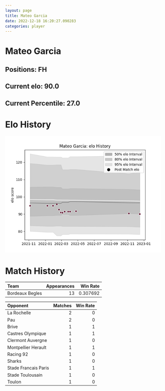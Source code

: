 ```yaml
---  
layout: page  
title: Mateo Garcia  
date: 2022-12-18 16:20:27.090283  
categories: player  
---
```

# Mateo Garcia

## Positions: FH

## Current elo: 90.0

## Current Percentile: 27.0

# Elo History


![elo history](history_MateoGarcia.png)
# Match History


| Team            |   Appearances |   Win Rate |
|:----------------|--------------:|-----------:|
| Bordeaux Begles |            13 |   0.307692 |

| Opponent             |   Matches |   Win Rate |
|:---------------------|----------:|-----------:|
| La Rochelle          |         2 |          0 |
| Pau                  |         2 |          0 |
| Brive                |         1 |          1 |
| Castres Olympique    |         1 |          1 |
| Clermont Auvergne    |         1 |          0 |
| Montpellier Herault  |         1 |          1 |
| Racing 92            |         1 |          0 |
| Sharks               |         1 |          0 |
| Stade Francais Paris |         1 |          1 |
| Stade Toulousain     |         1 |          0 |
| Toulon               |         1 |          0 |